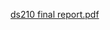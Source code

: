 [ds210 final report.pdf](https://github.com/user-attachments/files/20029230/ds210.final.report.pdf)
